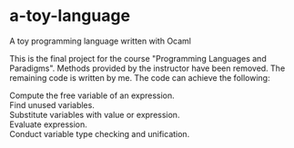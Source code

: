 # a-toy-language
A toy programming language written with Ocaml

This is the final project for the course "Programming Languages and Paradigms". Methods provided by the instructor have been removed. The remaining code is written by me. The code can achieve the following:

Compute the free variable of an expression.  
Find unused variables.  
Substitute variables with value or expression.  
Evaluate expression.  
Conduct variable type checking and unification.  

